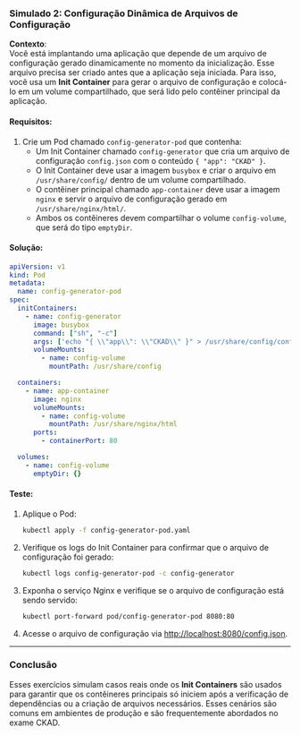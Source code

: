 ### Simulado 2: Configuração Dinâmica de Arquivos de Configuração

**Contexto**:  
Você está implantando uma aplicação que depende de um arquivo de configuração gerado dinamicamente no momento da inicialização. Esse arquivo precisa ser criado antes que a aplicação seja iniciada. Para isso, você usa um **Init Container** para gerar o arquivo de configuração e colocá-lo em um volume compartilhado, que será lido pelo contêiner principal da aplicação.

#### Requisitos:

1. Crie um Pod chamado `config-generator-pod` que contenha:
   - Um Init Container chamado `config-generator` que cria um arquivo de configuração `config.json` com o conteúdo `{ "app": "CKAD" }`.
   - O Init Container deve usar a imagem `busybox` e criar o arquivo em `/usr/share/config/` dentro de um volume compartilhado.
   - O contêiner principal chamado `app-container` deve usar a imagem `nginx` e servir o arquivo de configuração gerado em `/usr/share/nginx/html/`.
   - Ambos os contêineres devem compartilhar o volume `config-volume`, que será do tipo `emptyDir`.

#### Solução:

```yaml
apiVersion: v1
kind: Pod
metadata:
  name: config-generator-pod
spec:
  initContainers:
    - name: config-generator
      image: busybox
      command: ["sh", "-c"]
      args: ['echo "{ \\"app\\": \\"CKAD\\" }" > /usr/share/config/config.json']
      volumeMounts:
        - name: config-volume
          mountPath: /usr/share/config

  containers:
    - name: app-container
      image: nginx
      volumeMounts:
        - name: config-volume
          mountPath: /usr/share/nginx/html
      ports:
        - containerPort: 80

  volumes:
    - name: config-volume
      emptyDir: {}
```

#### Teste:

1. Aplique o Pod:

   ```bash
   kubectl apply -f config-generator-pod.yaml
   ```

2. Verifique os logs do Init Container para confirmar que o arquivo de configuração foi gerado:

   ```bash
   kubectl logs config-generator-pod -c config-generator
   ```

3. Exponha o serviço Nginx e verifique se o arquivo de configuração está sendo servido:

   ```bash
   kubectl port-forward pod/config-generator-pod 8080:80
   ```

4. Acesse o arquivo de configuração via [http://localhost:8080/config.json](http://localhost:8080/config.json).

---

### Conclusão

Esses exercícios simulam casos reais onde os **Init Containers** são usados para garantir que os contêineres principais só iniciem após a verificação de dependências ou a criação de arquivos necessários. Esses cenários são comuns em ambientes de produção e são frequentemente abordados no exame CKAD.
